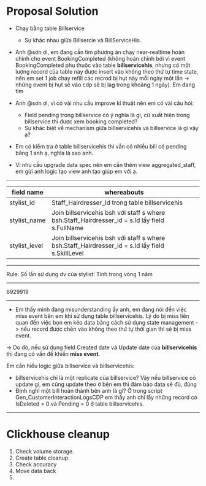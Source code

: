 # Proposal Solution
- Chạy bằng table Billservice
	- Sự khác nhau giữa Billsercie và BillServiceHis.


- Anh @sơn ơi, em đang cần tìm phương án chạy near-realtime hoàn chỉnh cho event BookingCompleted (không hoàn chỉnh bởi vì event BookingCompleted phụ thuộc vào table **billservicehis**, nhưng có một lượng record của table này được insert vào không theo thứ tự time state, nên em set 1 job chạy refill các recrod bị hụt này mỗi ngày một lần -> những event bị hụt sẽ vào cdp sẽ bị lag trong khoảng 1 ngày). Em đang tìm 

- Anh @sơn ơi, vì có vài nhu cầu improve kĩ thuật nên em  có vài câu hỏi: 
	- Field pending  trong billservice có ý nghĩa là gì, cứ xuất hiện trong billservice thì được xem booking completed?
	- Sự khác biệt về mechanism giữa billservicehis và billservice là gì vậy ạ?
- Em có kiểm tra ở table billservicehis thì vẫn có nhiều bill có pending bằng 1 anh ạ, nghĩa là sao anh.
- Vì nhu cầu upgrade data spec nên em cần thêm view aggregated_staff, em gửi anh logic tạo view anh tạo giúp em với ạ.

----
| field name | whereabouts |
| ---------- | ----------- |
| stylist_id    | Staff_Hairdresser_Id  trong table billservicehis                                                  |
| stylist_name  | Join billservicehis bsh với staff s  where bsh.Staff_Hairdresser_id = s.Id lấy field s.FullName   |
| stylist_level | Join billservicehis bsh với staff s  where bsh.Staff_Hairdresser_id = s.Id lấy field s.SkillLevel |


-------------


Rule:  Số lần sử dụng dv của stylist: Tính trong vòng 1 năm

---

6929919



------------
- Em thấy mình đang misunderstanding ấy anh, em đang nói đến việc miss event bên em khi sử dụng table billservicehis. Lý do bị miss liên quan đến việc bọn em kéo data bằng cách sử dụng state management -> nếu record được chèn vào không theo thứ tự thời gian thì sẽ bị miss event.

→ Do đó, nếu sử dụng field Created date và Update date của **billservicehis** thì đang có vấn đề khiến **miss event**.


Em cần hiểu logic giữa billservice và billservicehis:
- billservicehis chỉ là một replicate của billservice? Vậy nếu billservice có update gì, em cũng update theo ở bên em thì đảm bảo data sẽ đủ, đúng
- Định nghĩ một bill hoàn thành bên anh là gì? Ở trong script Gen_CustomerInteractionLogsCDP em thấy anh chỉ lấy những record có IsDeleted = 0 và Pending = 0 ở table billservicehis.


---

# Clickhouse cleanup


1. Check volume storage.
2. Create table cleanup.
3. Check accuracy
4. Move data back
5. 